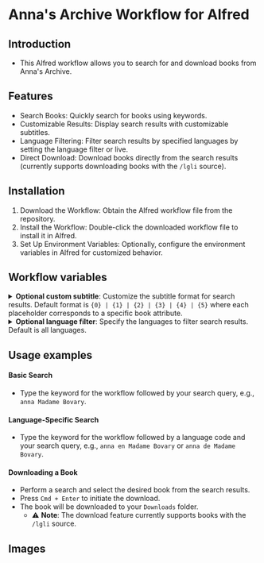 # Anna's Archive Workflow for Alfred

## Introduction

- This Alfred workflow allows you to search for and download books from Anna's Archive.

## Features

- Search Books: Quickly search for books using keywords.
- Customizable Results: Display search results with customizable subtitles.
- Language Filtering: Filter search results by specified languages by setting the language filter or live.
- Direct Download: Download books directly from the search results (currently supports downloading books with the `/lgli` source).

## Installation

1. Download the Workflow: Obtain the Alfred workflow file from the repository.
2. Install the Workflow: Double-click the downloaded workflow file to install it in Alfred.
3. Set Up Environment Variables: Optionally, configure the environment variables in Alfred for customized behavior.

## Workflow variables

<details>
<summary><strong>Optional custom subtitle</strong>: Customize the subtitle format for search results. Default format is <code>{0} | {1} | {2} | {3} | {4} | {5}</code> where each placeholder corresponds to a specific book attribute.</summary>
<ul>
    <li> {0}: Authors</li>
    <li> {1}: Book language</li>
    <li> {2}: File type</li>
    <li> {3}: Source</li>
    <li> {4}: Size</li>
    <li> {5}: Content</li>
    </br>
    <li> Lets take for example <a href=https://annas-archive.org/md5/522a43ee06ef4e3c23b86610e8d96268">this book</a> with the following attributes:</li>
    <ul>
        <li>Authors: Gustave Flaubert</li>
        <li>Book language: English [en]</li>
        <li>File type: .mobi</li>
        <li>Source: 🚀/lgli/zlib</li>
        <li>Size: 0.5MB</li>
        <li>Content: 📕 Book (fiction)</li>
    </ul>
    </br>
    <li> The default subtitle format would display as follows:</li>
    <ul>
        <li><code>Gustave Flaubert | English [en] | .mobi | 🚀/lgli/zlib | 0.5MB | 📕 Book (fiction)</code></li>
    </ul>
    </br>
    <li> But lets say we only want to display the book language and the size separated by a comma, we would set the custom subtitle to <code>{1}, {4}</code> and the subtitle would display as follows:</li>
    <ul>
        <li><code>English [en], 0.5MB</code></li>
    </ul>
</ul>
</details>

<details>
<summary><strong>Optional language filter</strong>: Specify the languages to filter search results. Default is all languages.</summary>
<ul>
    <li>
        The language filter is a comma-separated list of language codes. For example, to filter search results to English and Russian books, set the language filter to <code>en,ru</code>.
    </li>
</ul>
</details>

## Usage examples

#### Basic Search

- Type the keyword for the workflow followed by your search query, e.g., `anna Madame Bovary`.

#### Language-Specific Search

- Type the keyword for the workflow followed by a language code and your search query, e.g., `anna en Madame Bovary` or `anna de Madame Bovary`.

#### Downloading a Book

- Perform a search and select the desired book from the search results.
- Press `Cmd + Enter` to initiate the download.
- The book will be downloaded to your `Downloads` folder.
  - ⚠️ **Note**: The download feature currently supports books with the `/lgli` source.

## Images
